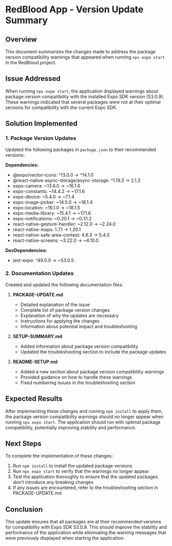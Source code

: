 # RedBlood App - Version Update Summary

## Overview

This document summarizes the changes made to address the package version compatibility warnings that appeared when running `npx expo start` in the RedBlood project.

## Issue Addressed

When running `npx expo start`, the application displayed warnings about package version compatibility with the installed Expo SDK version (53.0.9). These warnings indicated that several packages were not at their optimal versions for compatibility with the current Expo SDK.

## Solution Implemented

### 1. Package Version Updates

Updated the following packages in `package.json` to their recommended versions:

**Dependencies:**
- @expo/vector-icons: ^13.0.0 → ^14.1.0
- @react-native-async-storage/async-storage: ^1.19.3 → 2.1.2
- expo-camera: ~13.6.0 → ~16.1.6
- expo-constants: ~14.4.2 → ~17.1.6
- expo-device: ~5.4.0 → ~7.1.4
- expo-image-picker: ~14.5.0 → ~16.1.4
- expo-location: ~16.1.0 → ~18.1.5
- expo-media-library: ~15.4.1 → ~17.1.6
- expo-notifications: ~0.20.1 → ~0.31.2
- react-native-gesture-handler: ~2.12.0 → ~2.24.0
- react-native-maps: 1.7.1 → 1.20.1
- react-native-safe-area-context: 4.6.3 → 5.4.0
- react-native-screens: ~3.22.0 → ~4.10.0

**DevDependencies:**
- jest-expo: ^49.0.0 → ~53.0.5

### 2. Documentation Updates

Created and updated the following documentation files:

1. **PACKAGE-UPDATE.md**
   - Detailed explanation of the issue
   - Complete list of package version changes
   - Explanation of why the updates are necessary
   - Instructions for applying the changes
   - Information about potential impact and troubleshooting

2. **SETUP-SUMMARY.md**
   - Added information about package version compatibility
   - Updated the troubleshooting section to include the package updates

3. **README-SETUP.md**
   - Added a new section about package version compatibility warnings
   - Provided guidance on how to handle these warnings
   - Fixed numbering issues in the troubleshooting section

## Expected Results

After implementing these changes and running `npm install` to apply them, the package version compatibility warnings should no longer appear when running `npx expo start`. The application should run with optimal package compatibility, potentially improving stability and performance.

## Next Steps

To complete the implementation of these changes:

1. Run `npm install` to install the updated package versions
2. Run `npx expo start` to verify that the warnings no longer appear
3. Test the application thoroughly to ensure that the updated packages don't introduce any breaking changes
4. If any issues are encountered, refer to the troubleshooting section in PACKAGE-UPDATE.md

## Conclusion

This update ensures that all packages are at their recommended versions for compatibility with Expo SDK 53.0.9. This should improve the stability and performance of the application while eliminating the warning messages that were previously displayed when starting the application.